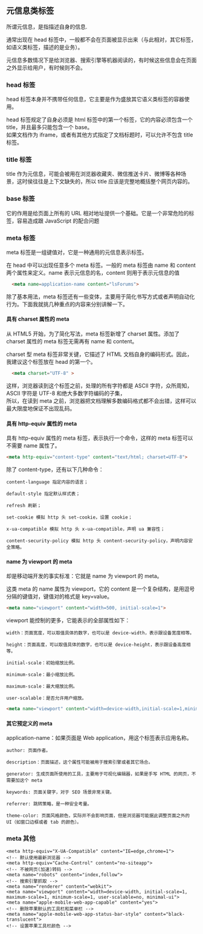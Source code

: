 ## 元信息类标签

所谓元信息，是指描述自身的信息.

通常出现在 head 标签中，一般都不会在页面被显示出来（与此相对，其它标签，如语义类标签，描述的是业务）。

元信息多数情况下是给浏览器、搜索引擎等机器阅读的，有时候这些信息会在页面之外显示给用户，有时候则不会。


### head 标签

head 标签本身并不携带任何信息，它主要是作为盛放其它语义类标签的容器使用。

head 标签规定了自身必须是 html 标签中的第一个标签，它的内容必须包含一个 title，并且最多只能包含一个 base。  
如果文档作为 iframe，或者有其他方式指定了文档标题时，可以允许不包含 title 标签。  

### title 标签

title 作为元信息，可能会被用在浏览器收藏夹、微信推送卡片、微博等各种场景，这时侯往往是上下文缺失的，所以 title 应该是完整地概括整个网页内容的。

### base 标签

它的作用是给页面上所有的 URL 相对地址提供一个基础。它是一个非常危险的标签，容易造成跟 JavaScript 的配合问题

### meta 标签

meta 标签是一组键值对，它是一种通用的元信息表示标签。

在 head 中可以出现任意多个 meta 标签。一般的 meta 标签由 name 和 content 两个属性来定义。name 表示元信息的名，content 则用于表示元信息的值

```html
  <meta name=application-name content="lsForums">
```
除了基本用法，meta 标签还有一些变体，主要用于简化书写方式或者声明自动化行为。下面我就挑几种重点的内容来分别讲解一下。


#### 具有 charset 属性的 meta

从 HTML5 开始，为了简化写法，meta 标签新增了 charset 属性。添加了 charset 属性的 meta 标签无需再有 name 和 content。

charset 型 meta 标签非常关键，它描述了 HTML 文档自身的编码形式。因此，我建议这个标签放在 head 的第一个。

```html
  <meta charset="UTF-8" >
```

这样，浏览器读到这个标签之前，处理的所有字符都是 ASCII 字符，众所周知，ASCII 字符是 UTF-8 和绝大多数字符编码的子集，  
所以，在读到 meta 之前，浏览器把文档理解多数编码格式都不会出错，这样可以最大限度地保证不出现乱码。  

#### 具有 http-equiv 属性的 meta

具有 http-equiv 属性的 meta 标签，表示执行一个命令，这样的 meta 标签可以不需要 name 属性了。

```html
<meta http-equiv="content-type" content="text/html; charset=UTF-8">
```

除了 content-type，还有以下几种命令：

```
content-language 指定内容的语言；

default-style 指定默认样式表；

refresh 刷新；

set-cookie 模拟 http 头 set-cookie，设置 cookie；

x-ua-compatible 模拟 http 头 x-ua-compatible，声明 ua 兼容性；

content-security-policy 模拟 http 头 content-security-policy，声明内容安全策略。
```

#### name 为 viewport 的 meta

却是移动端开发的事实标准：它就是 name 为 viewport 的 meta。

这类 meta 的 name 属性为 viewport，它的 content 是一个复杂结构，是用逗号分隔的键值对，键值对的格式是 key=value。

```html
<meta name="viewport" content="width=500, initial-scale=1">
```

viewport 能控制的更多，它能表示的全部属性如下：

```
width：页面宽度，可以取值具体的数字，也可以是 device-width，表示跟设备宽度相等。

height：页面高度，可以取值具体的数字，也可以是 device-height，表示跟设备高度相等。

initial-scale：初始缩放比例。

minimum-scale：最小缩放比例。

maximum-scale：最大缩放比例。

user-scalable：是否允许用户缩放。
```

```html
<meta name="viewport" content="width=device-width,initial-scale=1,minimum-scale=1,maximum-scale=1,user-scalable=no">
```

#### 其它预定义的 meta

application-name：如果页面是 Web application，用这个标签表示应用名称。

```
author: 页面作者。

description：页面描述，这个属性可能被用于搜索引擎或者其它场合。

generator: 生成页面所使用的工具，主要用于可视化编辑器，如果是手写 HTML 的网页，不需要加这个 meta

keywords: 页面关键字，对于 SEO 场景非常关键。

referrer: 跳转策略，是一种安全考量。

theme-color: 页面风格颜色，实际并不会影响页面，但是浏览器可能据此调整页面之外的 UI（如窗口边框或者 tab 的颜色）。

```

### meta 其他

```
<meta http-equiv="X-UA-Compatible" content="IE=edge,chrome=1">
<!-- 默认使用最新浏览器 -->
<meta http-equiv="Cache-Control" content="no-siteapp">
<!-- 不被网页(加速)转码 -->
<meta name="robots" content="index,follow">
<!-- 搜索引擎抓取 -->
<meta name="renderer" content="webkit">
<meta name="viewport" content="width=device-width, initial-scale=1, maximum-scale=1, minimum-scale=1, user-scalable=no, minimal-ui">
<meta name="apple-mobile-web-app-capable" content="yes">
<!-- 删除苹果默认的工具栏和菜单栏 -->
<meta name="apple-mobile-web-app-status-bar-style" content="black-translucent">
<!-- 设置苹果工具栏颜色 -->
```